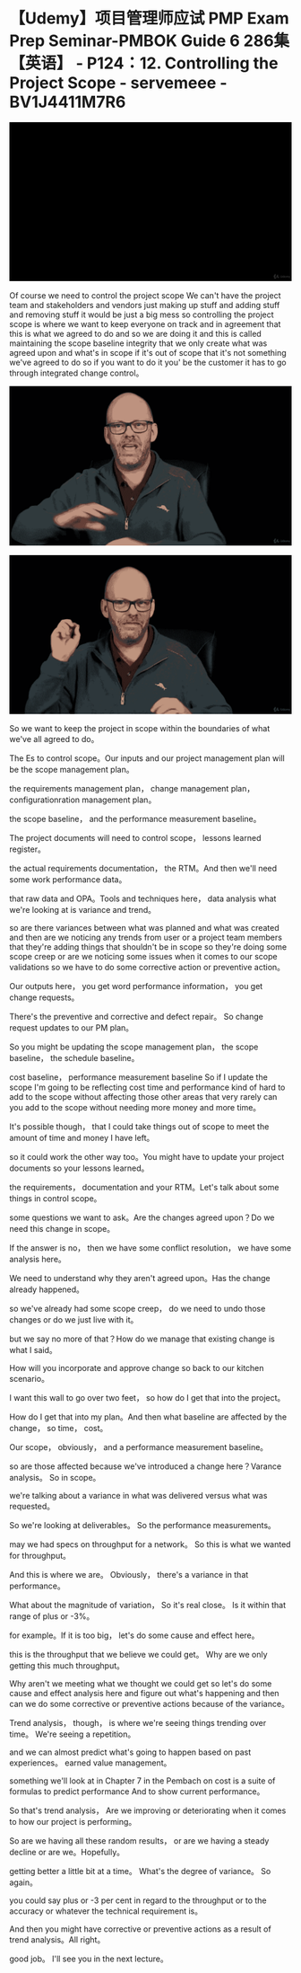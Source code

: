 # 【Udemy】项目管理师应试 PMP Exam Prep Seminar-PMBOK Guide 6  286集【英语】 - P124：12. Controlling the Project Scope - servemeee - BV1J4411M7R6

![](img/09549d64ec30055a29dda4ea1c868c73_0.png)

Of course we need to control the project scope We can't have the project team and stakeholders and vendors just making up stuff and adding stuff and removing stuff it would be just a big mess so controlling the project scope is where we want to keep everyone on track and in agreement that this is what we agreed to do and so we are doing it and this is called maintaining the scope baseline integrity that we only create what was agreed upon and what's in scope if it's out of scope that it's not something we've agreed to do so if you want to do it you' be the customer it has to go through integrated change control。



![](img/09549d64ec30055a29dda4ea1c868c73_2.png)

![](img/09549d64ec30055a29dda4ea1c868c73_3.png)

So we want to keep the project in scope within the boundaries of what we've all agreed to do。

The Es to control scope。Our inputs and our project management plan will be the scope management plan。

 the requirements management plan， change management plan， configurationration management plan。

 the scope baseline， and the performance measurement baseline。

The project documents will need to control scope， lessons learned register。

 the actual requirements documentation， the RTM。And then we'll need some work performance data。

 that raw data and OPA。Tools and techniques here， data analysis what we're looking at is variance and trend。

 so are there variances between what was planned and what was created and then are we noticing any trends from user or a project team members that they're adding things that shouldn't be in scope so they're doing some scope creep or are we noticing some issues when it comes to our scope validations so we have to do some corrective action or preventive action。

Our outputs here， you get word performance information， you get change requests。

 There's the preventive and corrective and defect repair。 So change request updates to our PM plan。

 So you might be updating the scope management plan， the scope baseline， the schedule baseline。

 cost baseline， performance measurement baseline So if I update the scope I'm going to be reflecting cost time and performance kind of hard to add to the scope without affecting those other areas that very rarely can you add to the scope without needing more money and more time。

It's possible though， that I could take things out of scope to meet the amount of time and money I have left。

 so it could work the other way too。You might have to update your project documents so your lessons learned。

 the requirements， documentation and your RTM。Let's talk about some things in control scope。

 some questions we want to ask。Are the changes agreed upon？Do we need this change in scope。

 If the answer is no， then we have some conflict resolution， we have some analysis here。

 We need to understand why they aren't agreed upon。Has the change already happened。

 so we've already had some scope creep， do we need to undo those changes or do we just live with it。

 but we say no more of that？How do we manage that existing change is what I said。

How will you incorporate and approve change so back to our kitchen scenario。

 I want this wall to go over two feet， so how do I get that into the project。

 How do I get that into my plan。And then what baseline are affected by the change， so time， cost。

Our scope， obviously， and a performance measurement baseline。

 so are those affected because we've introduced a change here？Varance analysis。 So in scope。

 we're talking about a variance in what was delivered versus what was requested。

 So we're looking at deliverables。 So the performance measurements。

 may we had specs on throughput for a network。 So this is what we wanted for throughput。

 And this is where we are。 Obviously， there's a variance in that performance。

What about the magnitude of variation， So it's real close。 Is it within that range of plus or -3%。

 for example。If it is too big， let's do some cause and effect here。

 this is the throughput that we believe we could get。 Why are we only getting this much throughput。

 Why aren't we meeting what we thought we could get so let's do some cause and effect analysis here and figure out what's happening and then can we do some corrective or preventive actions because of the variance。

Trend analysis， though， is where we're seeing things trending over time。 We're seeing a repetition。

 and we can almost predict what's going to happen based on past experiences。 earned value management。

 something we'll look at in Chapter 7 in the Pembach on cost is a suite of formulas to predict performance And to show current performance。

 So that's trend analysis， Are we improving or deteriorating when it comes to how our project is performing。

 So are we having all these random results， or are we having a steady decline or are we。Hopefully。

 getting better a little bit at a time。 What's the degree of variance。 So again。

 you could say plus or -3 per cent in regard to the throughput or to the accuracy or whatever the technical requirement is。

 And then you might have corrective or preventive actions as a result of trend analysis。All right。

 good job。 I'll see you in the next lecture。